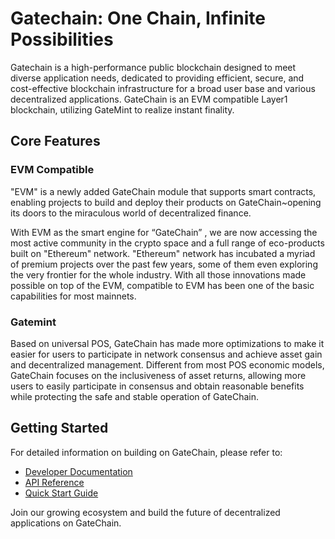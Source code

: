 # Gatechain: One Chain, Infinite Possibilities

Gatechain is a high-performance public blockchain designed to meet diverse application needs, dedicated to providing efficient, secure, and cost-effective blockchain infrastructure for a broad user base and various decentralized applications. 
GateChain is an EVM compatible Layer1 blockchain, utilizing GateMint to realize instant finality.

## Core Features

### EVM Compatible
"EVM" is a newly added GateChain module that supports smart contracts, enabling projects to build and deploy their products on GateChain~opening its doors to the miraculous world of decentralized finance.

With EVM as the smart engine for “GateChain” , we are now accessing the most active community in the crypto space and a full range of eco-products built on "Ethereum" network. "Ethereum" network has incubated a myriad of premium projects over the past few years, some of them even exploring the very frontier for the whole industry. With all those innovations made possible on top of the EVM, compatible to EVM has been one of the basic capabilities for most mainnets.



### Gatemint

Based on universal POS, GateChain has made more optimizations to make it easier for users to participate in network consensus and achieve asset gain and decentralized management. Different from most POS economic models, GateChain focuses on the inclusiveness of asset returns, allowing more users to easily participate in consensus and obtain reasonable benefits while protecting the safe and stable operation of GateChain.

## Getting Started

For detailed information on building on GateChain, please refer to:
- [Developer Documentation](../developers/introduction.md)
- [API Reference](../api/README.md)
- [Quick Start Guide](../developers/quickstart.md)

Join our growing ecosystem and build the future of decentralized applications on GateChain.
